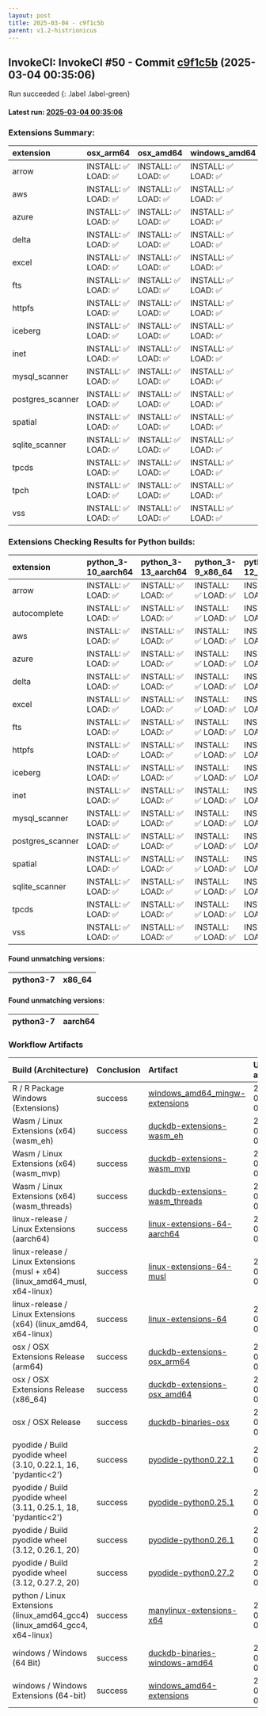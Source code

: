 ```yaml
---
layout: post
title: 2025-03-04 - c9f1c5b
parent: v1.2-histrionicus
---
```



## InvokeCI: InvokeCI #50 - Commit [c9f1c5b](https://github.com/duckdb/duckdb/actions/runs/13643493105) (2025-03-04 00:35:06)
 Run succeeded
{: .label .label-green}
#### Latest run: [ 2025-03-04 00:35:06 ](https://github.com/duckdb/duckdb/actions/runs/13643493105)

### Extensions Summary:

| extension        | osx_arm64          | osx_amd64          | windows_amd64      |
|:-----------------|:-------------------|:-------------------|:-------------------|
| arrow            | INSTALL: ✅ LOAD: ✅ | INSTALL: ✅ LOAD: ✅ | INSTALL: ✅ LOAD: ✅ |
| aws              | INSTALL: ✅ LOAD: ✅ | INSTALL: ✅ LOAD: ✅ | INSTALL: ✅ LOAD: ✅ |
| azure            | INSTALL: ✅ LOAD: ✅ | INSTALL: ✅ LOAD: ✅ | INSTALL: ✅ LOAD: ✅ |
| delta            | INSTALL: ✅ LOAD: ✅ | INSTALL: ✅ LOAD: ✅ | INSTALL: ✅ LOAD: ✅ |
| excel            | INSTALL: ✅ LOAD: ✅ | INSTALL: ✅ LOAD: ✅ | INSTALL: ✅ LOAD: ✅ |
| fts              | INSTALL: ✅ LOAD: ✅ | INSTALL: ✅ LOAD: ✅ | INSTALL: ✅ LOAD: ✅ |
| httpfs           | INSTALL: ✅ LOAD: ✅ | INSTALL: ✅ LOAD: ✅ | INSTALL: ✅ LOAD: ✅ |
| iceberg          | INSTALL: ✅ LOAD: ✅ | INSTALL: ✅ LOAD: ✅ | INSTALL: ✅ LOAD: ✅ |
| inet             | INSTALL: ✅ LOAD: ✅ | INSTALL: ✅ LOAD: ✅ | INSTALL: ✅ LOAD: ✅ |
| mysql_scanner    | INSTALL: ✅ LOAD: ✅ | INSTALL: ✅ LOAD: ✅ | INSTALL: ✅ LOAD: ✅ |
| postgres_scanner | INSTALL: ✅ LOAD: ✅ | INSTALL: ✅ LOAD: ✅ | INSTALL: ✅ LOAD: ✅ |
| spatial          | INSTALL: ✅ LOAD: ✅ | INSTALL: ✅ LOAD: ✅ | INSTALL: ✅ LOAD: ✅ |
| sqlite_scanner   | INSTALL: ✅ LOAD: ✅ | INSTALL: ✅ LOAD: ✅ | INSTALL: ✅ LOAD: ✅ |
| tpcds            | INSTALL: ✅ LOAD: ✅ | INSTALL: ✅ LOAD: ✅ | INSTALL: ✅ LOAD: ✅ |
| tpch             | INSTALL: ✅ LOAD: ✅ | INSTALL: ✅ LOAD: ✅ | INSTALL: ✅ LOAD: ✅ |
| vss              | INSTALL: ✅ LOAD: ✅ | INSTALL: ✅ LOAD: ✅ | INSTALL: ✅ LOAD: ✅ |

### Extensions Checking Results for Python builds:

| extension        | python_3-10_aarch64   | python_3-13_aarch64   | python_3-9_x86_64   | python_3-12_aarch64   | python_3-11_x86_64   | python_3-8_x86_64   | python_3-11_aarch64   | python_3-8_aarch64   | python_3-12_x86_64   | python_3-9_aarch64   | python_3-10_x86_64   | python_3-13_x86_64   |
|:-----------------|:----------------------|:----------------------|:--------------------|:----------------------|:---------------------|:--------------------|:----------------------|:---------------------|:---------------------|:---------------------|:---------------------|:---------------------|
| arrow            | INSTALL: ✅ LOAD: ✅    | INSTALL: ✅ LOAD: ✅    | INSTALL: ✅ LOAD: ✅  | INSTALL: ✅ LOAD: ✅    | INSTALL: ✅ LOAD: ✅   | INSTALL: ✅ LOAD: ✅  | INSTALL: ✅ LOAD: ✅    | INSTALL: ✅ LOAD: ✅   | INSTALL: ✅ LOAD: ✅   | INSTALL: ✅ LOAD: ✅   | INSTALL: ✅ LOAD: ✅   | INSTALL: ✅ LOAD: ✅   |
| autocomplete     | INSTALL: ✅ LOAD: ✅    | INSTALL: ✅ LOAD: ✅    | INSTALL: ✅ LOAD: ✅  | INSTALL: ✅ LOAD: ✅    | INSTALL: ✅ LOAD: ✅   | INSTALL: ✅ LOAD: ✅  | INSTALL: ✅ LOAD: ✅    | INSTALL: ✅ LOAD: ✅   | INSTALL: ✅ LOAD: ✅   | INSTALL: ✅ LOAD: ✅   | INSTALL: ✅ LOAD: ✅   | INSTALL: ✅ LOAD: ✅   |
| aws              | INSTALL: ✅ LOAD: ✅    | INSTALL: ✅ LOAD: ✅    | INSTALL: ✅ LOAD: ✅  | INSTALL: ✅ LOAD: ✅    | INSTALL: ✅ LOAD: ✅   | INSTALL: ✅ LOAD: ✅  | INSTALL: ✅ LOAD: ✅    | INSTALL: ✅ LOAD: ✅   | INSTALL: ✅ LOAD: ✅   | INSTALL: ✅ LOAD: ✅   | INSTALL: ✅ LOAD: ✅   | INSTALL: ✅ LOAD: ✅   |
| azure            | INSTALL: ✅ LOAD: ✅    | INSTALL: ✅ LOAD: ✅    | INSTALL: ✅ LOAD: ✅  | INSTALL: ✅ LOAD: ✅    | INSTALL: ✅ LOAD: ✅   | INSTALL: ✅ LOAD: ✅  | INSTALL: ✅ LOAD: ✅    | INSTALL: ✅ LOAD: ✅   | INSTALL: ✅ LOAD: ✅   | INSTALL: ✅ LOAD: ✅   | INSTALL: ✅ LOAD: ✅   | INSTALL: ✅ LOAD: ✅   |
| delta            | INSTALL: ✅ LOAD: ✅    | INSTALL: ✅ LOAD: ✅    | INSTALL: ✅ LOAD: ✅  | INSTALL: ✅ LOAD: ✅    | INSTALL: ✅ LOAD: ✅   | INSTALL: ✅ LOAD: ✅  | INSTALL: ✅ LOAD: ✅    | INSTALL: ✅ LOAD: ✅   | INSTALL: ✅ LOAD: ✅   | INSTALL: ✅ LOAD: ✅   | INSTALL: ✅ LOAD: ✅   | INSTALL: ✅ LOAD: ✅   |
| excel            | INSTALL: ✅ LOAD: ✅    | INSTALL: ✅ LOAD: ✅    | INSTALL: ✅ LOAD: ✅  | INSTALL: ✅ LOAD: ✅    | INSTALL: ✅ LOAD: ✅   | INSTALL: ✅ LOAD: ✅  | INSTALL: ✅ LOAD: ✅    | INSTALL: ✅ LOAD: ✅   | INSTALL: ✅ LOAD: ✅   | INSTALL: ✅ LOAD: ✅   | INSTALL: ✅ LOAD: ✅   | INSTALL: ✅ LOAD: ✅   |
| fts              | INSTALL: ✅ LOAD: ✅    | INSTALL: ✅ LOAD: ✅    | INSTALL: ✅ LOAD: ✅  | INSTALL: ✅ LOAD: ✅    | INSTALL: ✅ LOAD: ✅   | INSTALL: ✅ LOAD: ✅  | INSTALL: ✅ LOAD: ✅    | INSTALL: ✅ LOAD: ✅   | INSTALL: ✅ LOAD: ✅   | INSTALL: ✅ LOAD: ✅   | INSTALL: ✅ LOAD: ✅   | INSTALL: ✅ LOAD: ✅   |
| httpfs           | INSTALL: ✅ LOAD: ✅    | INSTALL: ✅ LOAD: ✅    | INSTALL: ✅ LOAD: ✅  | INSTALL: ✅ LOAD: ✅    | INSTALL: ✅ LOAD: ✅   | INSTALL: ✅ LOAD: ✅  | INSTALL: ✅ LOAD: ✅    | INSTALL: ✅ LOAD: ✅   | INSTALL: ✅ LOAD: ✅   | INSTALL: ✅ LOAD: ✅   | INSTALL: ✅ LOAD: ✅   | INSTALL: ✅ LOAD: ✅   |
| iceberg          | INSTALL: ✅ LOAD: ✅    | INSTALL: ✅ LOAD: ✅    | INSTALL: ✅ LOAD: ✅  | INSTALL: ✅ LOAD: ✅    | INSTALL: ✅ LOAD: ✅   | INSTALL: ✅ LOAD: ✅  | INSTALL: ✅ LOAD: ✅    | INSTALL: ✅ LOAD: ✅   | INSTALL: ✅ LOAD: ✅   | INSTALL: ✅ LOAD: ✅   | INSTALL: ✅ LOAD: ✅   | INSTALL: ✅ LOAD: ✅   |
| inet             | INSTALL: ✅ LOAD: ✅    | INSTALL: ✅ LOAD: ✅    | INSTALL: ✅ LOAD: ✅  | INSTALL: ✅ LOAD: ✅    | INSTALL: ✅ LOAD: ✅   | INSTALL: ✅ LOAD: ✅  | INSTALL: ✅ LOAD: ✅    | INSTALL: ✅ LOAD: ✅   | INSTALL: ✅ LOAD: ✅   | INSTALL: ✅ LOAD: ✅   | INSTALL: ✅ LOAD: ✅   | INSTALL: ✅ LOAD: ✅   |
| mysql_scanner    | INSTALL: ✅ LOAD: ✅    | INSTALL: ✅ LOAD: ✅    | INSTALL: ✅ LOAD: ✅  | INSTALL: ✅ LOAD: ✅    | INSTALL: ✅ LOAD: ✅   | INSTALL: ✅ LOAD: ✅  | INSTALL: ✅ LOAD: ✅    | INSTALL: ✅ LOAD: ✅   | INSTALL: ✅ LOAD: ✅   | INSTALL: ✅ LOAD: ✅   | INSTALL: ✅ LOAD: ✅   | INSTALL: ✅ LOAD: ✅   |
| postgres_scanner | INSTALL: ✅ LOAD: ✅    | INSTALL: ✅ LOAD: ✅    | INSTALL: ✅ LOAD: ✅  | INSTALL: ✅ LOAD: ✅    | INSTALL: ✅ LOAD: ✅   | INSTALL: ✅ LOAD: ✅  | INSTALL: ✅ LOAD: ✅    | INSTALL: ✅ LOAD: ✅   | INSTALL: ✅ LOAD: ✅   | INSTALL: ✅ LOAD: ✅   | INSTALL: ✅ LOAD: ✅   | INSTALL: ✅ LOAD: ✅   |
| spatial          | INSTALL: ✅ LOAD: ✅    | INSTALL: ✅ LOAD: ✅    | INSTALL: ✅ LOAD: ✅  | INSTALL: ✅ LOAD: ✅    | INSTALL: ✅ LOAD: ✅   | INSTALL: ✅ LOAD: ✅  | INSTALL: ✅ LOAD: ✅    | INSTALL: ✅ LOAD: ✅   | INSTALL: ✅ LOAD: ✅   | INSTALL: ✅ LOAD: ✅   | INSTALL: ✅ LOAD: ✅   | INSTALL: ✅ LOAD: ✅   |
| sqlite_scanner   | INSTALL: ✅ LOAD: ✅    | INSTALL: ✅ LOAD: ✅    | INSTALL: ✅ LOAD: ✅  | INSTALL: ✅ LOAD: ✅    | INSTALL: ✅ LOAD: ✅   | INSTALL: ✅ LOAD: ✅  | INSTALL: ✅ LOAD: ✅    | INSTALL: ✅ LOAD: ✅   | INSTALL: ✅ LOAD: ✅   | INSTALL: ✅ LOAD: ✅   | INSTALL: ✅ LOAD: ✅   | INSTALL: ✅ LOAD: ✅   |
| tpcds            | INSTALL: ✅ LOAD: ✅    | INSTALL: ✅ LOAD: ✅    | INSTALL: ✅ LOAD: ✅  | INSTALL: ✅ LOAD: ✅    | INSTALL: ✅ LOAD: ✅   | INSTALL: ✅ LOAD: ✅  | INSTALL: ✅ LOAD: ✅    | INSTALL: ✅ LOAD: ✅   | INSTALL: ✅ LOAD: ✅   | INSTALL: ✅ LOAD: ✅   | INSTALL: ✅ LOAD: ✅   | INSTALL: ✅ LOAD: ✅   |
| vss              | INSTALL: ✅ LOAD: ✅    | INSTALL: ✅ LOAD: ✅    | INSTALL: ✅ LOAD: ✅  | INSTALL: ✅ LOAD: ✅    | INSTALL: ✅ LOAD: ✅   | INSTALL: ✅ LOAD: ✅  | INSTALL: ✅ LOAD: ✅    | INSTALL: ✅ LOAD: ✅   | INSTALL: ✅ LOAD: ✅   | INSTALL: ✅ LOAD: ✅   | INSTALL: ✅ LOAD: ✅   | INSTALL: ✅ LOAD: ✅   |

#### Found unmatching versions:

| python3-7   | x86_64   |
|-------------|----------|

#### Found unmatching versions:

| python3-7   | aarch64   |
|-------------|-----------|

### Workflow Artifacts

| Build (Architecture)                                                        | Conclusion   | Artifact                                                                                                         | Uploaded at         |
|:----------------------------------------------------------------------------|:-------------|:-----------------------------------------------------------------------------------------------------------------|:--------------------|
| R / R Package Windows (Extensions)                                          | success      | [windows_amd64_mingw-extensions](https://github.com/duckdb/duckdb/actions/runs/13643493105/artifacts/2685785858) | 2025-03-04 01:46:31 |
| Wasm / Linux Extensions (x64) (wasm_eh)                                     | success      | [duckdb-extensions-wasm_eh](https://github.com/duckdb/duckdb/actions/runs/13643493105/artifacts/2685629416)      | 2025-03-04 01:05:39 |
| Wasm / Linux Extensions (x64) (wasm_mvp)                                    | success      | [duckdb-extensions-wasm_mvp](https://github.com/duckdb/duckdb/actions/runs/13643493105/artifacts/2685687373)     | 2025-03-04 01:21:05 |
| Wasm / Linux Extensions (x64) (wasm_threads)                                | success      | [duckdb-extensions-wasm_threads](https://github.com/duckdb/duckdb/actions/runs/13643493105/artifacts/2685633908) | 2025-03-04 01:06:53 |
| linux-release / Linux Extensions (aarch64)                                  | success      | [linux-extensions-64-aarch64](https://github.com/duckdb/duckdb/actions/runs/13643493105/artifacts/2686079275)    | 2025-03-04 03:09:55 |
| linux-release / Linux Extensions (musl + x64) (linux_amd64_musl, x64-linux) | success      | [linux-extensions-64-musl](https://github.com/duckdb/duckdb/actions/runs/13643493105/artifacts/2686007721)       | 2025-03-04 02:49:51 |
| linux-release / Linux Extensions (x64) (linux_amd64, x64-linux)             | success      | [linux-extensions-64](https://github.com/duckdb/duckdb/actions/runs/13643493105/artifacts/2685708334)            | 2025-03-04 01:26:58 |
| osx / OSX Extensions Release (arm64)                                        | success      | [duckdb-extensions-osx_arm64](https://github.com/duckdb/duckdb/actions/runs/13643493105/artifacts/2685869010)    | 2025-03-04 02:09:04 |
| osx / OSX Extensions Release (x86_64)                                       | success      | [duckdb-extensions-osx_amd64](https://github.com/duckdb/duckdb/actions/runs/13643493105/artifacts/2685884138)    | 2025-03-04 02:13:18 |
| osx / OSX Release                                                           | success      | [duckdb-binaries-osx](https://github.com/duckdb/duckdb/actions/runs/13643493105/artifacts/2685691326)            | 2025-03-04 01:22:09 |
| pyodide / Build pyodide wheel (3.10, 0.22.1, 16, 'pydantic<2')              | success      | [pyodide-python0.22.1](https://github.com/duckdb/duckdb/actions/runs/13643493105/artifacts/2685579500)           | 2025-03-04 00:52:05 |
| pyodide / Build pyodide wheel (3.11, 0.25.1, 18, 'pydantic<2')              | success      | [pyodide-python0.25.1](https://github.com/duckdb/duckdb/actions/runs/13643493105/artifacts/2685572751)           | 2025-03-04 00:50:21 |
| pyodide / Build pyodide wheel (3.12, 0.26.1, 20)                            | success      | [pyodide-python0.26.1](https://github.com/duckdb/duckdb/actions/runs/13643493105/artifacts/2685574486)           | 2025-03-04 00:50:48 |
| pyodide / Build pyodide wheel (3.12, 0.27.2, 20)                            | success      | [pyodide-python0.27.2](https://github.com/duckdb/duckdb/actions/runs/13643493105/artifacts/2685574877)           | 2025-03-04 00:50:54 |
| python / Linux Extensions (linux_amd64_gcc4) (linux_amd64_gcc4, x64-linux)  | success      | [manylinux-extensions-x64](https://github.com/duckdb/duckdb/actions/runs/13643493105/artifacts/2685790944)       | 2025-03-04 01:47:48 |
| windows / Windows (64 Bit)                                                  | success      | [duckdb-binaries-windows-amd64](https://github.com/duckdb/duckdb/actions/runs/13643493105/artifacts/2685683977)  | 2025-03-04 01:20:14 |
| windows / Windows Extensions (64-bit)                                       | success      | [windows_amd64-extensions](https://github.com/duckdb/duckdb/actions/runs/13643493105/artifacts/2686037478)       | 2025-03-04 02:57:55 |
